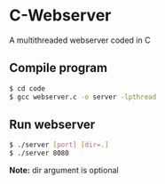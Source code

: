 # C-Webserver
A multithreaded webserver coded in C

## Compile program
```bash
$ cd code
$ gcc webserver.c -o server -lpthread
```

## Run webserver
```bash
$ ./server [port] [dir=.]
$ ./server 8080
```

**Note:** dir argument is optional